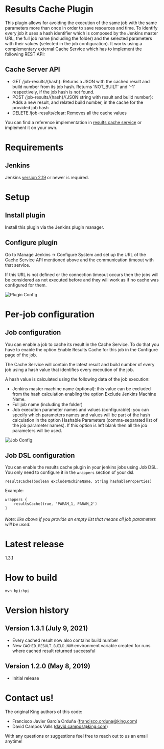 Results Cache Plugin
====================
This plugin allows for avoiding the execution of the same job with the same parameters more than once in order to save resources and time.
To identify every job it uses a hash identifier which is composed by the Jenkins master URL, the full job name (including the folder) and the selected parameters with their values (selected in the job configuration).
It works using a complementary external Cache Service which has to implement the following REST API:

Cache Server API
----------------
* GET /job-results/{hash}: Returns a JSON with the cached result and build number from its job hash. Returns 'NOT_BUILT' and '-1' respectively, if the job hash is not found.
* POST /job-results/{hash}/{JSON string with result and build number}: Adds a new result, and related build number, in the cache for the provided job hash
* DELETE /job-results/clear: Removes all the cache values

You can find a reference implementation in [results cache service](https://github.com/king/results-cache-service) or implement it on your own.

Requirements
============
Jenkins
-------
Jenkins [version 2.19](https://jenkins.io/changelog#v2.19) or newer is required.

Setup
=====
Install plugin
--------------
Install this plugin via the Jenkins plugin manager.

Configure plugin
----------------
Go to Manage Jenkins → Configure System and set up the URL of the Cache Service API mentioned above and the communication timeout with that service.

If this URL is not defined or the connection timeout occurs then the jobs will be considered as not executed before and they will work as if no cache was configured for them.

![Plugin Config](./docs/plugin-config.png)

Per-job configuration
=====================
Job configuration
-----------------
You can enable a job to cache its result in the Cache Service. To do that you have to enable the option Enable Results Cache for this job in the Configure page of the job.

The Cache Service will contain the latest result and build number of every job using a hash value that identifies every execution of the job.

A hash value is calculated using the following data of the job execution:

* Jenkins master machine name (optional): this value can be excluded from the hash calculation enabling the option Exclude Jenkins Machine Name.
* Full job name (including the folder)
* Job execution parameter names and values (configurable): you can specify which parameters names and values will be part of the hash calculation in the option Hashable Parameters (comma-separated list of the job parameter names). If this option is left blank then all the job parameters will be used.

![Job Config](./docs/job-config.png)

Job DSL configuration
---------------------
You can enable the results cache plugin in your jenkins jobs using Job DSL. You only need to configure it in the `wrappers` section of your dsl.

```
resultsCache(boolean excludeMachineName, String hashableProperties)
```

Example:
```
wrappers {
    resultsCache(true, 'PARAM_1, PARAM_2')
}
```

###### Note: like above if you provide an empty list that means all job parameters will be used.

Latest release
==============
1.3.1

How to build
============
```mvn hpi:hpi```

Version history
===============
Version 1.3.1 (July 9, 2021)
---------------------------
* Every cached result now also contains build number
* New `CACHED_RESULT_BUILD_NUM` environment variable created for runs where cached result returned successful

Version 1.2.0 (May 8, 2019)
---------------------------
* Initial release

Contact us!
===========
The original King authors of this code:

 - Francisco Javier García Orduña (francisco.orduna@king.com)
 - David Campos Valls (david.campos@king.com)

With any questions or suggestions feel free to reach out to us an email anytime!
